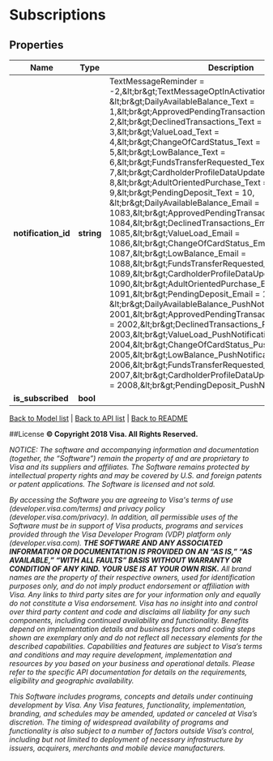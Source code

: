 # Subscriptions

## Properties
Name | Type | Description | Notes
------------ | ------------- | ------------- | -------------
**notification_id** | **string** | TextMessageReminder &#x3D; -2,&amp;lt;br&amp;gt;TextMessageOptInActivationNotice &#x3D; -1, &amp;lt;br&amp;gt;DailyAvailableBalance_Text &#x3D; 1,&amp;lt;br&amp;gt;ApprovedPendingTransactions_Text &#x3D; 2,&amp;lt;br&amp;gt;DeclinedTransactions_Text &#x3D; 3,&amp;lt;br&amp;gt;ValueLoad_Text &#x3D; 4,&amp;lt;br&amp;gt;ChangeOfCardStatus_Text &#x3D; 5,&amp;lt;br&amp;gt;LowBalance_Text &#x3D; 6,&amp;lt;br&amp;gt;FundsTransferRequested_Text &#x3D; 7,&amp;lt;br&amp;gt;CardholderProfileDataUpdated_Text &#x3D; 8,&amp;lt;br&amp;gt;AdultOrientedPurchase_Text &#x3D; 9,&amp;lt;br&amp;gt;PendingDeposit_Text &#x3D; 10, &amp;lt;br&amp;gt;DailyAvailableBalance_Email &#x3D; 1083,&amp;lt;br&amp;gt;ApprovedPendingTransactions_Email &#x3D; 1084,&amp;lt;br&amp;gt;DeclinedTransactions_Email &#x3D; 1085,&amp;lt;br&amp;gt;ValueLoad_Email &#x3D; 1086,&amp;lt;br&amp;gt;ChangeOfCardStatus_Email &#x3D; 1087,&amp;lt;br&amp;gt;LowBalance_Email &#x3D; 1088,&amp;lt;br&amp;gt;FundsTransferRequested_Email &#x3D; 1089,&amp;lt;br&amp;gt;CardholderProfileDataUpdated_Email &#x3D; 1090,&amp;lt;br&amp;gt;AdultOrientedPurchase_Email &#x3D; 1091,&amp;lt;br&amp;gt;PendingDeposit_Email &#x3D; 1106, &amp;lt;br&amp;gt;DailyAvailableBalance_PushNotification &#x3D; 2001,&amp;lt;br&amp;gt;ApprovedPendingTransactions_PushNotification &#x3D; 2002,&amp;lt;br&amp;gt;DeclinedTransactions_PushNotification &#x3D; 2003,&amp;lt;br&amp;gt;ValueLoad_PushNotification &#x3D; 2004,&amp;lt;br&amp;gt;ChangeOfCardStatus_PushNotification &#x3D; 2005,&amp;lt;br&amp;gt;LowBalance_PushNotification &#x3D; 2006,&amp;lt;br&amp;gt;FundsTransferRequested_PushNotification &#x3D; 2007,&amp;lt;br&amp;gt;CardholderProfileDataUpdated_PushNotification &#x3D; 2008,&amp;lt;br&amp;gt;PendingDeposit_PushNotification &#x3D; 2010 | [optional] 
**is_subscribed** | **bool** |  | [optional] 

[Back to Model list](../../README.md#documentation-for-models)   |   [Back to API list](../../README.md#documentation-for-api-endpoints)   |   [Back to README](../../README.md)



##License
**© Copyright 2018 Visa. All Rights Reserved.**

*NOTICE: The software and accompanying information and documentation (together, the “Software”) remain the property of
and are proprietary to Visa and its suppliers and affiliates. The Software remains protected by intellectual property
rights and may be covered by U.S. and foreign patents or patent applications. The Software is licensed and not sold.*

*By accessing the Software you are agreeing to Visa's terms of use (developer.visa.com/terms) and privacy policy (developer.visa.com/privacy).
In addition, all permissible uses of the Software must be in support of Visa products, programs and services provided
through the Visa Developer Program (VDP) platform only (developer.visa.com). **THE SOFTWARE AND ANY ASSOCIATED
INFORMATION OR DOCUMENTATION IS PROVIDED ON AN “AS IS,” “AS AVAILABLE,” “WITH ALL FAULTS” BASIS WITHOUT WARRANTY OR
CONDITION OF ANY KIND. YOUR USE IS AT YOUR OWN RISK.** All brand names are the property of their respective owners, used for identification purposes only, and do not imply
product endorsement or affiliation with Visa. Any links to third party sites are for your information only and equally
do not constitute a Visa endorsement. Visa has no insight into and control over third party content and code and disclaims
all liability for any such components, including continued availability and functionality. Benefits depend on implementation
details and business factors and coding steps shown are exemplary only and do not reflect all necessary elements for the
described capabilities. Capabilities and features are subject to Visa’s terms and conditions and may require development,
implementation and resources by you based on your business and operational details. Please refer to the specific
API documentation for details on the requirements, eligibility and geographic availability.*

*This Software includes programs, concepts and details under continuing development by Visa. Any Visa features,
functionality, implementation, branding, and schedules may be amended, updated or canceled at Visa’s discretion.
The timing of widespread availability of programs and functionality is also subject to a number of factors outside Visa’s control,
including but not limited to deployment of necessary infrastructure by issuers, acquirers, merchants and mobile device manufacturers.*